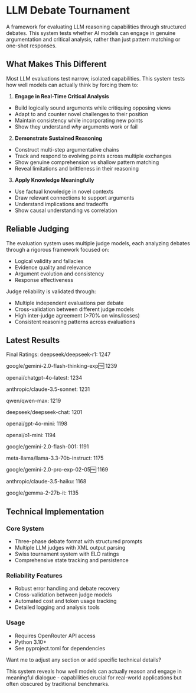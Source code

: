 # LLM Debate Tournament

A framework for evaluating LLM reasoning capabilities through structured debates. This system tests whether AI models can engage in genuine argumentation and critical analysis, rather than just pattern matching or one-shot responses.

## What Makes This Different

Most LLM evaluations test narrow, isolated capabilities. This system tests how well models can actually think by forcing them to:

1. **Engage in Real-Time Critical Analysis**
- Build logically sound arguments while critiquing opposing views
- Adapt to and counter novel challenges to their position
- Maintain consistency while incorporating new points
- Show they understand *why* arguments work or fail

2. **Demonstrate Sustained Reasoning**
- Construct multi-step argumentative chains
- Track and respond to evolving points across multiple exchanges
- Show genuine comprehension vs shallow pattern matching
- Reveal limitations and brittleness in their reasoning

3. **Apply Knowledge Meaningfully**
- Use factual knowledge in novel contexts
- Draw relevant connections to support arguments
- Understand implications and tradeoffs
- Show causal understanding vs correlation

## Reliable Judging

The evaluation system uses multiple judge models, each analyzing debates through a rigorous framework focused on:
- Logical validity and fallacies
- Evidence quality and relevance
- Argument evolution and consistency
- Response effectiveness

Judge reliability is validated through:
- Multiple independent evaluations per debate
- Cross-validation between different judge models
- High inter-judge agreement (>70% on wins/losses)
- Consistent reasoning patterns across evaluations

## Latest Results

Final Ratings:
deepseek/deepseek-r1: 1247

google/gemini-2.0-flash-thinking-exp:free: 1239

openai/chatgpt-4o-latest: 1234

anthropic/claude-3.5-sonnet: 1231

qwen/qwen-max: 1219

deepseek/deepseek-chat: 1201

openai/gpt-4o-mini: 1198

openai/o1-mini: 1194

google/gemini-2.0-flash-001: 1191

meta-llama/llama-3.3-70b-instruct: 1175

google/gemini-2.0-pro-exp-02-05:free: 1169

anthropic/claude-3.5-haiku: 1168

google/gemma-2-27b-it: 1135



## Technical Implementation

### Core System
- Three-phase debate format with structured prompts
- Multiple LLM judges with XML output parsing
- Swiss tournament system with ELO ratings
- Comprehensive state tracking and persistence

### Reliability Features
- Robust error handling and debate recovery
- Cross-validation between judge models
- Automated cost and token usage tracking
- Detailed logging and analysis tools

### Usage
- Requires OpenRouter API access
- Python 3.10+
- See pyproject.toml for dependencies

Want me to adjust any section or add specific technical details?

This system reveals how well models can actually reason and engage in meaningful dialogue - capabilities crucial for real-world applications but often obscured by traditional benchmarks.

